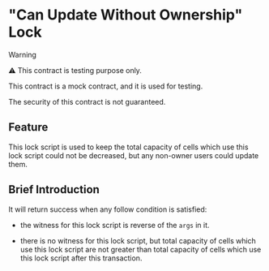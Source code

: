 # "Can Update Without Ownership" Lock

> [!WARNING]
> :warning: This contract is testing purpose only.

This contract is a mock contract, and it is used for testing.

The security of this contract is not guaranteed.

## Feature

This lock script is used to keep the total capacity of cells which use this
lock script could not be decreased, but any non-owner users could update
them.

## Brief Introduction

It will return success when any follow condition is satisfied:

- the witness for this lock script is reverse of the `args` in it.

- there is no witness for this lock script, but total capacity of cells
  which use this lock script are not greater than total capacity of cells
  which use this lock script after this transaction.
